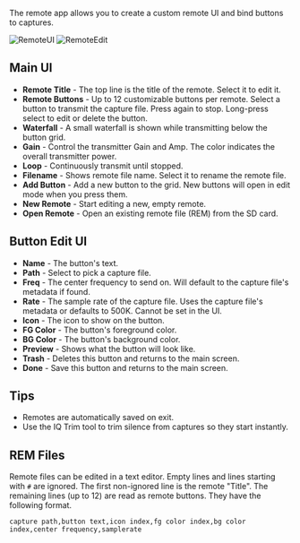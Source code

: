 The remote app allows you to create a custom remote UI and bind buttons to captures.

![RemoteUI](https://github.com/eried/portapack-mayhem/assets/3761006/b0c2245b-d7bd-480e-973a-77b062ac6bfc)
![RemoteEdit](https://github.com/eried/portapack-mayhem/assets/3761006/86783dbe-c51a-44ab-942b-743b9cb3c4c8)

## Main UI

* **Remote Title** - The top line is the title of the remote. Select it to edit it.
* **Remote Buttons** - Up to 12 customizable buttons per remote. Select a button to transmit the capture file. Press again to stop. Long-press select to edit or delete the button.
* **Waterfall** - A small waterfall is shown while transmitting below the button grid.
* **Gain** - Control the transmitter Gain and Amp. The color indicates the overall transmitter power.
* **Loop** - Continuously transmit until stopped.
* **Filename** - Shows remote file name. Select it to rename the remote file.
* **Add Button** - Add a new button to the grid. New buttons will open in edit mode when you press them.
* **New Remote** - Start editing a new, empty remote.
* **Open Remote** - Open an existing remote file (REM) from the SD card.

## Button Edit UI

* **Name** - The button's text.
* **Path** - Select to pick a capture file.
* **Freq** - The center frequency to send on. Will default to the capture file's metadata if found.
* **Rate** - The sample rate of the capture file. Uses the capture file's metadata or defaults to 500K. Cannot be set in the UI.
* **Icon** - The icon to show on the button.
* **FG Color** - The button's foreground color.
* **BG Color** - The button's background color.
* **Preview** - Shows what the button will look like.
* **Trash** - Deletes this button and returns to the main screen.
* **Done** - Save this button and returns to the main screen.

## Tips
* Remotes are automatically saved on exit.
* Use the IQ Trim tool to trim silence from captures so they start instantly.

## REM Files
Remote files can be edited in a text editor.
Empty lines and lines starting with `#` are ignored.
The first non-ignored line is the remote "Title".
The remaining lines (up to 12) are read as remote buttons. They have the following format.

`capture path,button text,icon index,fg color index,bg color index,center frequency,samplerate`


